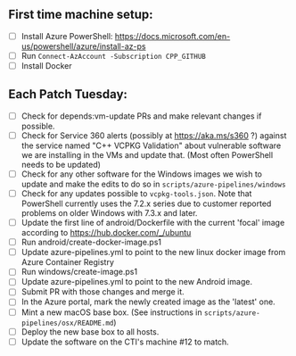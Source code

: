 ## First time machine setup:
* [ ] Install Azure PowerShell: https://docs.microsoft.com/en-us/powershell/azure/install-az-ps
* [ ] Run `Connect-AzAccount -Subscription CPP_GITHUB`
* [ ] Install Docker

## Each Patch Tuesday:
* [ ] Check for depends:vm-update PRs and make relevant changes if possible.
* [ ] Check for Service 360 alerts (possibly at https://aka.ms/s360 ?) against the service named
      "C++ VCPKG Validation" about vulnerable software we are installing in the VMs and update that.
      (Most often PowerShell needs to be updated)
* [ ] Check for any other software for the Windows images we wish to update and make the edits to do
      so in `scripts/azure-pipelines/windows`
* [ ] Check for any updates possible to `vcpkg-tools.json`. Note that PowerShell currently uses the
    7.2.x series due to customer reported problems on older Windows with 7.3.x and later.
* [ ] Update the first line of android/Dockerfile with the current 'focal' image according to
    https://hub.docker.com/_/ubuntu
* [ ] Run android/create-docker-image.ps1
* [ ] Update azure-pipelines.yml to point to the new linux docker image from Azure Container Registry
* [ ] Run windows/create-image.ps1
* [ ] Update azure-pipelines.yml to point to the new Android image.
* [ ] Submit PR with those changes and merge it.
* [ ] In the Azure portal, mark the newly created image as the 'latest' one.
* [ ] Mint a new macOS base box.  (See instructions in `scripts/azure-pipelines/osx/README.md`)
* [ ] Deploy the new base box to all hosts.
* [ ] Update the software on the CTI's machine #12 to match.
